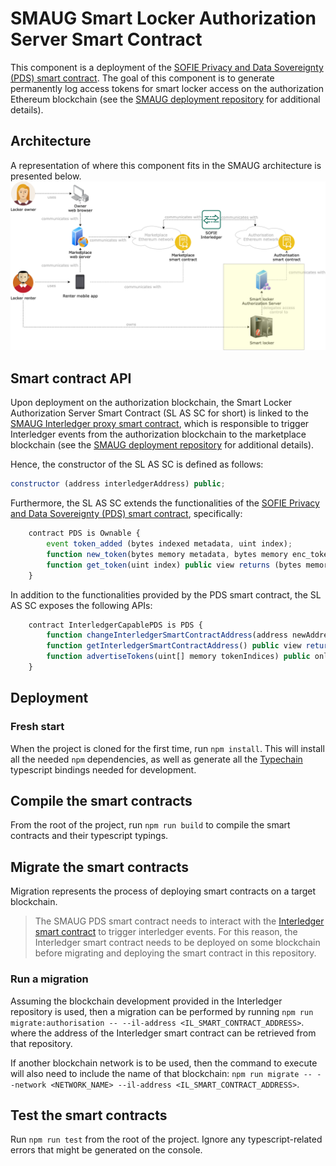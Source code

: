 # SMAUG Smart Locker Authorization Server Smart Contract

This component is a deployment of the [SOFIE Privacy and Data Sovereignty (PDS) smart contract](https://github.com/SOFIE-project/Privacy-and-Data-Sovereignty/blob/master/contract/PDS.sol). The goal of this component is to generate permanently log access tokens for smart locker access on the authorization Ethereum blockchain (see the [SMAUG deployment repository](https://github.com/SOFIE-project/SMAUG-Deployment) for additional details).

## Architecture

A representation of where this component fits in the SMAUG architecture is presented below.
<img src="./doc/SMAUG_Architecture.png">

## Smart contract API

Upon deployment on the authorization blockchain, the Smart Locker Authorization Server Smart Contract (SL AS SC for short) is linked to the [SMAUG Interledger proxy smart contract](https://github.com/SOFIE-project/SMAUG-Marketplace/tree/master/il-smart-contracts), which is responsible to trigger Interledger events from the authorization blockchain to the marketplace blockchain (see the [SMAUG deployment repository](https://github.com/SOFIE-project/SMAUG-Deployment) for additional details).

Hence, the constructor of the SL AS SC is defined as follows:

```javascript
constructor (address interledgerAddress) public;
```

Furthermore, the SL AS SC extends the functionalities of the [SOFIE Privacy and Data Sovereignty (PDS) smart contract](https://github.com/SOFIE-project/Privacy-and-Data-Sovereignty/blob/master/contract/PDS.sol), specifically:

```javascript
    contract PDS is Ownable {
        event token_added (bytes indexed metadata, uint index);
        function new_token(bytes memory metadata, bytes memory enc_token) public onlyOwner;
        function get_token(uint index) public view returns (bytes memory metadata, bytes memory enc_token);
    }
```

In addition to the functionalities provided by the PDS smart contract, the SL AS SC exposes the following APIs:

```javascript
    contract InterledgerCapablePDS is PDS {
        function changeInterledgerSmartContractAddress(address newAddress) public onlyOwner;        // Changes the address of the Interledger Proxy smart contract. Only the deployer (the owner) can call this function.
        function getInterledgerSmartContractAddress() public view returns (address);        // Returns the address of the linked Interledger Proxy smart contract.
        function advertiseTokens(uint[] memory tokenIndices) public onlyOwner;      // Builds the Interledger payload with the access tokens at the indices specified and calls the method on the Interledger Proxy smart contract to trigger the Interledger process.
    }
```

## Deployment

### Fresh start

When the project is cloned for the first time, run `npm install`. This will install all the needed `npm` dependencies, as well as generate all the [Typechain](https://github.com/ethereum-ts/TypeChain) typescript bindings needed for development.

## Compile the smart contracts

From the root of the project, run `npm run build` to compile the smart contracts and their typescript typings.

## Migrate the smart contracts

Migration represents the process of deploying smart contracts on a target blockchain.

> The SMAUG PDS smart contract needs to interact with the [Interledger smart contract](https://bitbucket.org/sofie-lmf/il-smart-contracts/src/master/) to trigger interledger events. For this reason, the Interledger smart contract needs to be deployed on some blockchain before migrating and deploying the smart contract in this repository.

### Run a migration

Assuming the blockchain development provided in the Interledger repository is used, then a migration can be performed by running `npm run migrate:authorisation -- --il-address <IL_SMART_CONTRACT_ADDRESS>`. where the address of the Interledger smart contract can be retrieved from that repository.

If another blockchain network is to be used, then the command to execute will also need to include the name of that blockchain: `npm run migrate -- --network <NETWORK_NAME> --il-address <IL_SMART_CONTRACT_ADDRESS>`.

## Test the smart contracts

Run `npm run test` from the root of the project. Ignore any typescript-related errors that might be generated on the console.